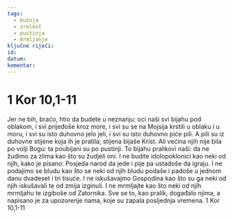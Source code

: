 ```yaml
---
tags:
  - kušnja 
  - zrelost 
  - pustinja
  - mrmljanje 
ključne riječi:
id:
datum:
komentar: 
---
```


# 1 Kor 10,1-11
  Jer ne bih, braćo, htio da budete u neznanju: oci naši svi  bijahu pod oblakom, i svi prijeđoše kroz more,  i svi su se  na Mojsija krstili u oblaku i u moru,  i svi su isto duhovno  jelo jeli,  i svi su isto duhovno piće pili. A pili su iz duhovne  stijene koja ih je pratila; stijena bijaše Krist.  Ali većina  njih nije bila po volji Bogu: ta poubijani su po pustinji.  To  bijahu pralikovi naši: da ne žudimo za zlima kao što su žudjeli  oni.  I ne budite idolopoklonici kao neki od njih, kako je  pisano: Posjeda narod da jede i pije pa ustadoše da igraju.  I ne podajimo se bludu kao što se neki od njih bludu podaše  i padoše u jednom danu dvadeset i tri tisuće.  I ne iskušavajmo  Gospodina kao što su ga neki od njih iskušavali te od zmija izginuli.  I ne mrmljajte kao što neki od njih mrmljahu te izgiboše  od Zatornika.  Sve se to, kao pralik, događalo njima, a napisano  je za upozorenje nama, koje su zapala posljednja vremena. 1 Kor 10,1-11 